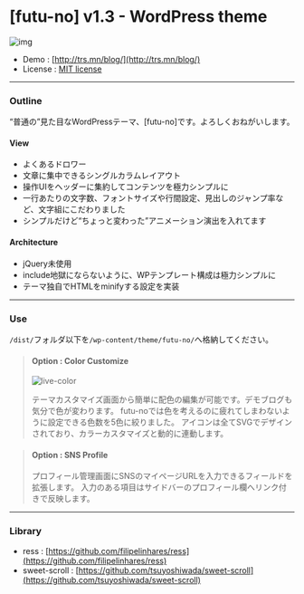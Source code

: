 # [futu-no] v1.3 - WordPress theme

![img](https://user-images.githubusercontent.com/17419773/38294778-eb4c68c6-3826-11e8-960f-2f223cd4564d.png)

* Demo : [http://trs.mn/blog/](http://trs.mn/blog/)
* License : [MIT license](https://opensource.org/licenses/MIT)

---

### Outline

“普通の”見た目なWordPressテーマ、[futu-no]です。よろしくおねがいします。

#### View

* よくあるドロワー
* 文章に集中できるシングルカラムレイアウト
* 操作UIをヘッダーに集約してコンテンツを極力シンプルに
* 一行あたりの文字数、フォントサイズや行間設定、見出しのジャンプ率など、文字組にこだわりました
* シンプルだけど“ちょっと変わった”アニメーション演出を入れてます

#### Architecture

* jQuery未使用
* include地獄にならないように、WPテンプレート構成は極力シンプルに
* テーマ独自でHTMLをminifyする設定を実装

---

### Use

`/dist/`フォルダ以下を`/wp-content/theme/futu-no/`へ格納してください。

> #### Option : Color Customize
>
> ![live-color](https://user-images.githubusercontent.com/17419773/38295600-7b36085a-3829-11e8-9124-976dde9246ad.gif)
>
> テーマカスタマイズ画面から簡単に配色の編集が可能です。デモブログも気分で色が変わります。
> futu-noでは色を考えるのに疲れてしまわないように設定できる色数を5色に絞りました。
> アイコンは全てSVGでデザインされており、カラーカスタマイズと動的に連動します。

> #### Option : SNS Profile
>
> プロフィール管理画面にSNSのマイページURLを入力できるフィールドを拡張します。
> 入力のある項目はサイドバーのプロフィール欄へリンク付きで反映します。

---

### Library

* ress : [https://github.com/filipelinhares/ress](https://github.com/filipelinhares/ress)
* sweet-scroll : [https://github.com/tsuyoshiwada/sweet-scroll](https://github.com/tsuyoshiwada/sweet-scroll)


